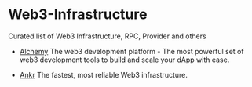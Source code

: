# Web3-Infrastructure
Curated list of Web3 Infrastructure, RPC, Provider and others

- [Alchemy](https://www.alchemy.com)
The web3 development platform - The most powerful set of web3 development tools to build and scale your dApp with ease.

- [Ankr](https://www.ankr.com)
The fastest, most reliable Web3 infrastructure.
